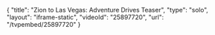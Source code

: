 {
    "title": "Zion to Las Vegas: Adventure Drives Teaser",
    "type": "solo",
    "layout": "iframe-static",
    "videoId": "25897720",
    "url": "\/tvpembed\/25897720"
}